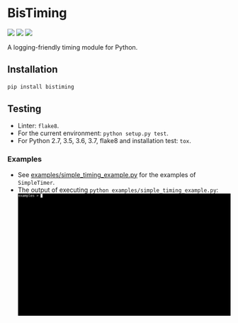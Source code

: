 # BisTiming

[![](https://img.shields.io/travis/ianlini/bistiming/master.svg)](https://travis-ci.org/ianlini/bistiming)
[![](https://img.shields.io/pypi/v/bistiming.svg)](https://pypi.org/project/bistiming/)
[![](https://img.shields.io/pypi/l/bistiming.svg)](https://pypi.org/project/bistiming/)

A logging-friendly timing module for Python.

## Installation

```bash
pip install bistiming
```

## Testing

* Linter: `flake8`.
* For the current environment: `python setup.py test`.
* For Python 2.7, 3.5, 3.6, 3.7, flake8 and installation test: `tox`.

### Examples

* See [examples/simple_timing_example.py](examples/simple_timing_example.py) for the examples of `SimpleTimer`.
* The output of executing `python examples/simple_timing_example.py`:
  ![The output of executing python examples/simple_timing_example.py](examples/simple_timing_example.gif)

